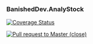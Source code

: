 ### BanishedDev.AnalyStock

[![Coverage Status](https://coveralls.io/repos/github/Tomasz-Pietrzyk/AnalyStock/badge.svg?branch=master)](https://coveralls.io/github/Tomasz-Pietrzyk/AnalyStock?branch=master)

[![Pull request to Master (close)](https://github.com/Tomasz-Pietrzyk/AnalyStock/actions/workflows/pull-request-master-close.yaml/badge.svg?event=pull_request)](https://github.com/Tomasz-Pietrzyk/AnalyStock/actions/workflows/pull-request-master-close.yaml)